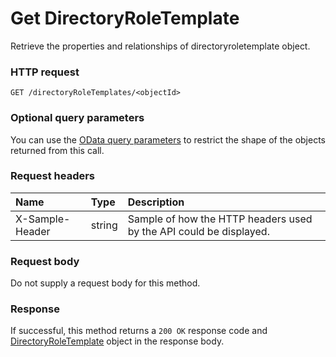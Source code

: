 # Get DirectoryRoleTemplate

Retrieve the properties and relationships of directoryroletemplate object.
### HTTP request
```http
GET /directoryRoleTemplates/<objectId>
```
### Optional query parameters
You can use the [OData query parameters](odata-optional-query-parameters.md) to restrict the shape of the objects returned from this call.
### Request headers
| Name       | Type | Description|
|:-----------|:------|:----------|
| X-Sample-Header  | string  | Sample of how the HTTP headers used by the API could be displayed.|

### Request body
Do not supply a request body for this method.
### Response
If successful, this method returns a `200 OK` response code and [DirectoryRoleTemplate](../resources/directoryroletemplate.md) object in the response body.
